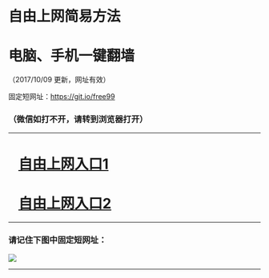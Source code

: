 ﻿# 自由上网简易方法

# 电脑、手机一键翻墙

（2017/10/09 更新，网址有效）

固定短网址：https://git.io/free99

### （微信如打不开，请转到浏览器打开）


***





# &nbsp;&nbsp; <a href="http://ft2110617080.fwq-tz-1001.info/fwqtz01.html?t=100900128300 " target="_blank">自由上网入口1</a>
# &nbsp;&nbsp; <a href="http://ft1433723551.fwq-tz-1002.info/fwqtz02.html?t=100900126445 " target="_blank">自由上网入口2</a>
***

### 请记住下图中固定短网址：

<img src="https://s3-us-west-2.amazonaws.com/fwq-1001/yjfq-20170905okok.png" /> 


***

